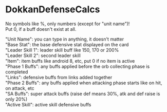 # DokkanDefenseCalcs  
No symbols like %, only numbers (except for "unit name")!  
Put 0, if a buff doesn't exist at all.  
  
"Unit Name":      you can type in anything, it doesn't matter  
"Base Stat":      the base defensive stat displayed on the card  
"Leader Skill 1": leader skill buff like 150, 170 or 200%  
"Leader Skill 2": second leader skill  
"Item":           item buffs like android 8, etc, put 0 if no item is active  
"Phase 1 Buffs":  any buffs applied before the orb collecting phase is completed  
"Links":          defensive buffs from links added together  
"Phase 2 Buffs":  any buffs applied when attacking phase starts like on hit, on attack, etc  
"SA Buffs":       super attack buffs (raise def means 30%, atk and def raise is only 20%)  
"Active Skill":   active skill defensive buffs  
